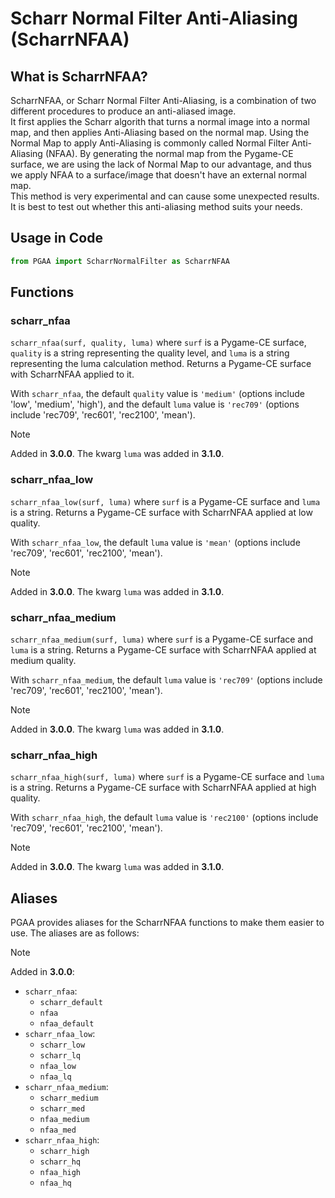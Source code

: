# Scharr Normal Filter Anti-Aliasing (ScharrNFAA)

## What is ScharrNFAA?

ScharrNFAA, or Scharr Normal Filter Anti-Aliasing, is a combination of two different procedures to produce an anti-aliased image.\
It first applies the Scharr algorith that turns a normal image into a normal map, and then applies Anti-Aliasing based on the normal map. Using the Normal Map to apply Anti-Aliasing is commonly called Normal Filter Anti-Aliasing (NFAA). By generating the normal map from the Pygame-CE surface, we are using the lack of Normal Map to our advantage, and thus we apply NFAA to a surface/image that doesn't have an external normal map.\
This method is very experimental and can cause some unexpected results. It is best to test out whether this anti-aliasing method suits your needs.

## Usage in Code

```python
from PGAA import ScharrNormalFilter as ScharrNFAA
```

## Functions

### scharr_nfaa

`scharr_nfaa(surf, quality, luma)` where `surf` is a Pygame-CE surface, `quality` is a string representing the quality level, and `luma` is a string representing the luma calculation method. Returns a Pygame-CE surface with ScharrNFAA applied to it.

With `scharr_nfaa`, the default `quality` value is `'medium'` (options include 'low', 'medium', 'high'), and the default `luma` value is `'rec709'` (options include 'rec709', 'rec601', 'rec2100', 'mean').

> [!NOTE]
> Added in **3.0.0**.
> The kwarg `luma` was added in **3.1.0**.

### scharr_nfaa_low

`scharr_nfaa_low(surf, luma)` where `surf` is a Pygame-CE surface and `luma` is a string. Returns a Pygame-CE surface with ScharrNFAA applied at low quality.

With `scharr_nfaa_low`, the default `luma` value is `'mean'` (options include 'rec709', 'rec601', 'rec2100', 'mean').

> [!NOTE]
> Added in **3.0.0**.
> The kwarg `luma` was added in **3.1.0**.

### scharr_nfaa_medium

`scharr_nfaa_medium(surf, luma)` where `surf` is a Pygame-CE surface and `luma` is a string. Returns a Pygame-CE surface with ScharrNFAA applied at medium quality.

With `scharr_nfaa_medium`, the default `luma` value is `'rec709'` (options include 'rec709', 'rec601', 'rec2100', 'mean').

> [!NOTE]
> Added in **3.0.0**.
> The kwarg `luma` was added in **3.1.0**.

### scharr_nfaa_high

`scharr_nfaa_high(surf, luma)` where `surf` is a Pygame-CE surface and `luma` is a string. Returns a Pygame-CE surface with ScharrNFAA applied at high quality.

With `scharr_nfaa_high`, the default `luma` value is `'rec2100'` (options include 'rec709', 'rec601', 'rec2100', 'mean').

> [!NOTE]
> Added in **3.0.0**.
> The kwarg `luma` was added in **3.1.0**.

## Aliases

PGAA provides aliases for the ScharrNFAA functions to make them easier to use. The aliases are as follows:

> [!NOTE]
> Added in **3.0.0**:

+ `scharr_nfaa`:
  + `scharr_default`
  + `nfaa`
  + `nfaa_default`
+ `scharr_nfaa_low`:
  + `scharr_low`
  + `scharr_lq`
  + `nfaa_low`
  + `nfaa_lq`
+ `scharr_nfaa_medium`:
  + `scharr_medium`
  + `scharr_med`
  + `nfaa_medium`
  + `nfaa_med`
+ `scharr_nfaa_high`:
  + `scharr_high`
  + `scharr_hq`
  + `nfaa_high`
  + `nfaa_hq`
